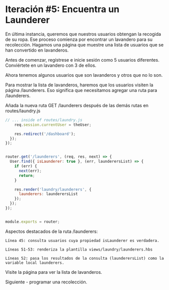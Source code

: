 # Iteración #5: Encuentra un Launderer

En última instancia, queremos que nuestros usuarios obtengan la recogida de su ropa. Ese proceso comienza por encontrar un lavandero para su recolección. Hagamos una página que muestre una lista de usuarios que se han convertido en lavanderos.

Antes de comenzar, regístrese e inicie sesión como 5 usuarios diferentes. Conviértete en un lavandero con 3 de ellos.

Ahora tenemos algunos usuarios que son lavanderos y otros que no lo son.

Para mostrar la lista de lavanderos, haremos que los usuarios visiten la página /launderers. Eso significa que necesitamos agregar una ruta para /launderers.

Añada la nueva ruta GET /launderers después de las demás rutas en routes/laundry.js

```js
// ... inside of routes/laundry.js
    req.session.currentUser = theUser;

    res.redirect('/dashboard');
  });
});


router.get('/launderers', (req, res, next) => {
  User.find({ isLaunderer: true }, (err, launderersList) => {
    if (err) {
      next(err);
      return;
    }

    res.render('laundry/launderers', {
      launderers: launderersList
    });
  });
});


module.exports = router;
```

Aspectos destacados de la ruta /launderers:

    Línea 45: consulta usuarios cuya propiedad isLaunderer es verdadera.
    
    Líneas 51-53: renderiza la plantilla views/laundry/launderers.hbs
    
    Líneas 52: pasa los resultados de la consulta (launderersList) como la variable local launderers.


Visite la página para ver la lista de lavanderos.


Siguiente - programar una recolección.